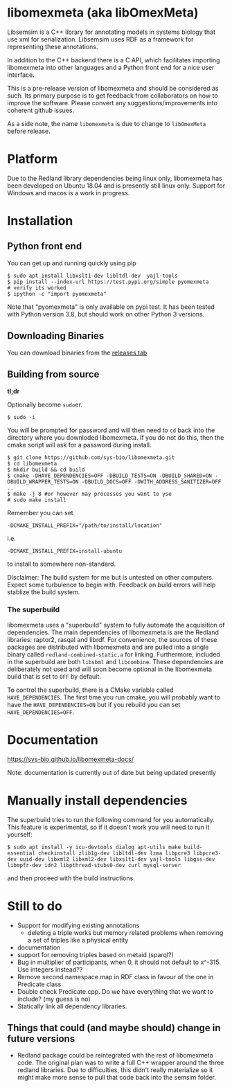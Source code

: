 # libomexmeta (aka libOmexMeta)
Libsemsim is a C++ library for annotating models in systems biology that 
use xml for serialization. Libsemsim uses RDF as a framework for
representing these annotations. 

In addition to the C++ backend there is a C API, which facilitates importing libomexmeta into other languages and a Python front end for a nice user interface. 

This is a pre-release version of libomexmeta and should be considered as such. 
Its primary purpose is to get feedback from collaborators on how to 
improve the software. Please convert any suggestions/improvements into coherent github issues. 

As a side note, the name `libomexmeta` is due to change to `libOmexMeta` before release. 

# Platform
Due to the Redland library dependencies being linux only, libomexmeta has been 
developed on Ubuntu 18.04 and is presently still linux only. Support for Windows 
and macos is a work in progress. 

# Installation
## Python front end
You can get up and running quickly using pip

    $ sudo apt install libxslt1-dev libltdl-dev  yajl-tools
    $ pip install --index-url https://test.pypi.org/simple pyomexmeta
    # verify its worked
    $ ipython -c "import pyomexmeta"

Note that "pyomexmeta" is only available on pypi test. It has been tested with Python
version 3.8, but should work on other Python 3 versions. 

## Downloading Binaries
You can download binaries from the [releases tab](https://github.com/sys-bio/libomexmeta/releases/tag/v0.0.2)

## Building from source
**tl;dr**

Optionally become `sudo`er.
```
$ sudo -i
```
You will be prompted for password and will then need to `cd` back into the directory
where you downloded libomexmeta. If you do not do this, then the cmake 
script will ask for a password during install. 

```
$ git clone https://github.com/sys-bio/libomexmeta.git
$ cd libomexmeta
$ mkdir build && cd build
$ cmake -DHAVE_DEPENDENCIES=OFF -DBUILD_TESTS=ON -DBUILD_SHARED=ON -DBUILD_WRAPPER_TESTS=ON -DBUILD_DOCS=OFF -DWITH_ADDRESS_SANITIZER=OFF ..
$ make -j 8 #or however may processes you want to yse
# sudo make install
```

Remember you can set
```
-DCMAKE_INSTALL_PREFIX="/path/to/install/location"  
```
i.e. 
```
-DCMAKE_INSTALL_PREFIX=install-ubuntu  
```
to install to somewhere non-standard. 

Disclaimer: The build system for me but is untested on other computers. Expect some turbulence 
to begin with. Feedback on build errors will help stablize the build system. 

### The superbuild
libomexmeta uses a "superbuild" system to fully automate the acquisition of dependencies. The main dependencies of 
libomexmeta is are the Redland libraries: raptor2, rasqal and librdf. For convenience, the sources of these packages 
are distributed with libomexmeta and are pulled into a single binary called `redland-combined-static.a` for linking. Furthermore, 
included in the superbuild are both `libsbml` and `libcombine`. These dependencies are deliberately not 
used and will soon become optional in the libomexmeta build that is set to `OFF` by default.  

To control the superbuild, there is a CMake variable called `HAVE_DEPENDENCIES`. 
The first time you run cmake, you will probably want to have the `HAVE_DEPENDENCIES=ON` 
but if you rebuild you can set `HAVE_DEPENDENCIES=OFF`. 

# Documentation

https://sys-bio.github.io/libomexmeta-docs/

Note: documentation is currently out of date but being updated presently 

# Manually install dependencies
The superbuild tries to run the following command for you automatically. This 
feature is experimental, so if it doesn't work you will need to run it yourself: 

```
$ sudo apt install -y icu-devtools dialog apt-utils make build-essential checkinstall zlib1g-dev libltdl-dev lzma libpcre3 libpcre3-dev uuid-dev libxml2 libxml2-dev libxslt1-dev yajl-tools libgss-dev libmpfr-dev idn2 libpthread-stubs0-dev curl mysql-server
```
and then proceed with the build instructions. 

# Still to do
- Support for modifying existing annotations 
    - deleting a triple works but memory related problems when
      removing a set of triples like a physical entity
- documentation
- support for removing triples based on metaid (sparql?)
- Bug in multiplier of participants, when 0, it should not default to x^-315. Use integers instead??
- Remove second namespace map in RDF class in favour of the one in Predicate class
- Double check Predicate.cpp. Do we have everything that we want to include? (my guess is no)
- Statically link all dependency libraries. 


Things that could (and maybe should) change in future versions
--------------------------------------------------------------
- Redland package could be reintegrated with the rest of libomexmeta code. 
  The original plan was to write a full C++ wrapper around the three redland libraries. 
  Due to difficulties, this didn't really materialize so it might make more sense to 
  pull that code back into the semsim folder. 